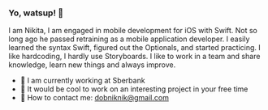 ### Yo, watsup! 👋

<!--
**do8rolyuboff/do8rolyuboff** is a ✨ _special_ ✨ repository because its `README.md` (this file) appears on your GitHub profile.

Here are some ideas to get you started:

- 🔭 I’m currently working on ...
- 🌱 I’m currently learning ...
- 👯 I’m looking to collaborate on ...
- 🤔 I’m looking for help with ...
- 💬 Ask me about ...
- 📫 How to reach me: ...
- 😄 Pronouns: ...
- ⚡ Fun fact: ...
-->

I am Nikita, I am engaged in mobile development for iOS with Swift.
Not so long ago he passed retraining as a mobile application developer. I easily learned the syntax Swift, figured out the Optionals, and started practicing.
I like hardcoding, I hardly use Storyboards.
I like to work in a team and share knowledge, learn new things and always improve.


- 🔭 I am currently working at Sberbank<br/>
- 👯 It would be cool to work on an interesting project in your free time<br/>
- 💬 How to contact me: dobniknik@gmail.com
